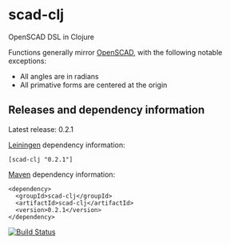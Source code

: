 scad-clj
========

OpenSCAD DSL in Clojure

Functions generally mirror [OpenSCAD](http://en.wikibooks.org/wiki/OpenSCAD_User_Manual/The_OpenSCAD_Language), with the following notable exceptions:
* All angles are in radians
* All primative forms are centered at the origin

Releases and dependency information
----

Latest release: 0.2.1

[Leiningen](http://github.com/technomancy/leiningen/) dependency information:

```
[scad-clj "0.2.1"]
```

[Maven](http://maven.apache.org) dependency information:

```
<dependency>
  <groupId>scad-clj</groupId>
  <artifactId>scad-clj</artifactId>
  <version>0.2.1</version>
</dependency>
```

[![Build Status](https://travis-ci.org/farrellm/scad-clj.svg?branch=master)](https://travis-ci.org/farrellm/scad-clj)
